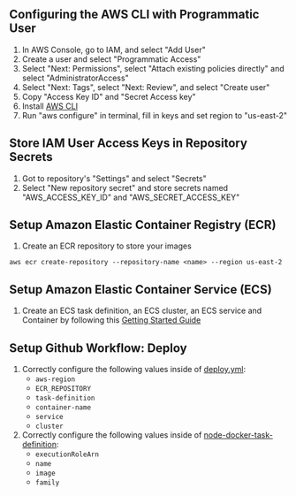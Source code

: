 ## Configuring the AWS CLI with Programmatic User
1. In AWS Console, go to IAM, and select "Add User"
2. Create a user and select "Programmatic Access"
3. Select "Next: Permissions", select "Attach existing policies directly" and select "AdministratorAccess"
4. Select "Next: Tags", select "Next: Review", and select "Create user"
5. Copy "Access Key ID" and "Secret Access key"
6. Install [AWS CLI](https://docs.aws.amazon.com/cli/latest/userguide/cli-chap-install.html)
7. Run "aws configure" in terminal, fill in keys and set region to "us-east-2"

## Store IAM User Access Keys in Repository Secrets
1. Got to repository's "Settings" and select "Secrets"
2. Select "New repository secret" and store secrets named "AWS_ACCESS_KEY_ID" and "AWS_SECRET_ACCESS_KEY"

## Setup Amazon Elastic Container Registry (ECR)
1. Create an ECR repository to store your images
```
aws ecr create-repository --repository-name <name> --region us-east-2
```

## Setup Amazon Elastic Container Service (ECS)
1. Create an ECS task definition, an ECS cluster, an ECS service and Container
   by following this [Getting Started Guide](https://us-east-2.console.aws.amazon.com/ecs/home?region=us-east-2#/firstRun)
   
## Setup Github Workflow: Deploy
1. Correctly configure the following values inside of [deploy.yml](https://github.com/tgwittman/node-docker-ecs/blob/master/.github/workflows/deploy.yml):
   + `aws-region`
   + `ECR_REPOSITORY`
   + `task-definition`
   + `container-name`
   + `service`
   + `cluster`
2. Correctly configure the following values inside of [node-docker-task-definition](https://github.com/tgwittman/node-docker-ecs/blob/master/node-docker-task-definition.json):
   + `executionRoleArn`
   + `name`
   + `image`
   + `family`
